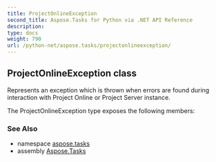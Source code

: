 ```yaml
---
title: ProjectOnlineException
second_title: Aspose.Tasks for Python via .NET API Reference
description: 
type: docs
weight: 790
url: /python-net/aspose.tasks/projectonlineexception/
---
```


## ProjectOnlineException class

Represents an exception which is thrown when errors are found during interaction with Project Online or Project Server instance.

The ProjectOnlineException type exposes the following members:

### See Also

* namespace [aspose.tasks](/tasks/python-net/aspose.tasks/)
* assembly [Aspose.Tasks](/tasks/python-net/)

